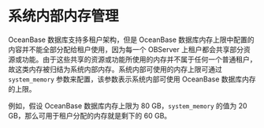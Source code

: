 系统内部内存管理 
=============================



OceanBase 数据库支持多租户架构，但是 OceanBase 数据库内存上限中配置的内容并不能全部分配给租户使用，因为每一个 OBServer 上租户都会共享部分资源或功能。由于这些共享的资源或功能所使用的内存并不属于任何一个普通租户，故这类内存被归结为系统内部内存。系统内部可使用的内存上限可通过`system_memory` 参数来配置，该参数表示系统内部可使用 OceanBase 数据库内存的上限。

例如，假设 OceanBase 数据库内存上限为 80 GB，`system_memory` 的值为 20 GB，那么可用于租户分配的内存就是剩下的 60 GB。
